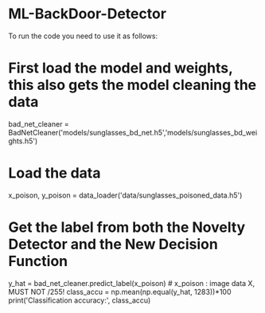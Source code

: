 # ML-BackDoor-Detector


To run the code you need to use it as follows:

# First load the model and weights, this also gets the model cleaning the data
bad_net_cleaner = BadNetCleaner('models/sunglasses_bd_net.h5','models/sunglasses_bd_weights.h5')

# Load the data
x_poison, y_poison = data_loader('data/sunglasses_poisoned_data.h5')

# Get the label from both the Novelty Detector and the New Decision Function
y_hat = bad_net_cleaner.predict_label(x_poison) # x_poison : image data X, MUST NOT /255!
class_accu = np.mean(np.equal(y_hat, 1283))*100
print('Classification accuracy:', class_accu)
